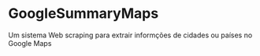 # GoogleSummaryMaps
 Um sistema Web scraping para extrair informções de cidades ou países no Google Maps
